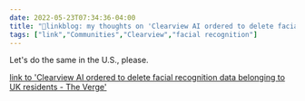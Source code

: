 ```yaml
---
date: 2022-05-23T07:34:36-04:00
title: "🔗linkblog: my thoughts on 'Clearview AI ordered to delete facial recognition data belonging to UK residents - The Verge'"
tags: ["link","Communities","Clearview","facial recognition"]
---
```

Let's do the same in the U.S., please.
 

[link to 'Clearview AI ordered to delete facial recognition data belonging to UK residents - The Verge'](https://www.theverge.com/2022/5/23/23137603/clearview-ai-ordered-delete-data-uk-residents-ico-fine)
